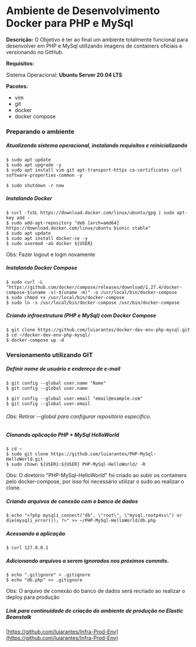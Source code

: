# Ambiente de Desenvolvimento Docker para PHP e MySql

**Descrição:** O Objetivo é ter ao final um ambiente totalmente funcional para desenvolver em PHP e MySql utilizando imagens de containers oficiais e versionando no GitHub.

**Requisitos:**

Sistema Operacional: **Ubuntu Server 20.04 LTS**

**Pacotes:**

* vim
* git
* docker
* docker compose

### Preparando o ambiente

##### Atualizando sistema operacional, instalando requisitos e reinicializando

```
$ sudo apt update
$ sudo apt upgrade -y
$ sudo apt install vim git apt-transport-https ca-certificates curl software-properties-common -y

$ sudo shutdown -r now
```

##### Instalando Docker

```
$ curl -fsSL https://download.docker.com/linux/ubuntu/gpg | sudo apt-key add -
$ sudo add-apt-repository "deb [arch=amd64] https://download.docker.com/linux/ubuntu bionic stable"
$ sudo apt update
$ sudo apt install docker-ce -y
$ sudo usermod -aG docker ${USER}
```
Obs: Fazer logout e login novamente

##### Instalando Docker Compose

```
$ sudo curl -L "https://github.com/docker/compose/releases/download/1.27.4/docker-compose-$(uname -s)-$(uname -m)" -o /usr/local/bin/docker-compose
$ sudo chmod +x /usr/local/bin/docker-compose
$ sudo ln -s /usr/local/bin/docker-compose /usr/bin/docker-compose
```

##### Criando infraestrutura (PHP e MySql) com Docker Compose

```
$ git clone https://github.com/luiarantes/docker-dev-env-php-mysql.git
$ cd ~/docker-dev-env-php-mysql/
$ docker-compose up -d
```

### Versionamento utilizando GIT

##### Definir nome de usuário e endereço de e-mail

```
$ git config --global user.name "Name"
$ git config --global user.name

$ git config --global user.email "email@example.com"
$ git config --global user.email
```

###### Obs: Retirar --global para configurar repositório específico.

##### Clonando aplicação PHP + MySql HelloWorld

```
$ cd ~
$ sudo git clone https://github.com/luiarantes/PHP-MySql-HelloWorld.git
$ sudo chown ${USER}:${USER} PHP-MySql-HelloWorld/ -R
```
Obs: O diretório "PHP-MySql-HelloWorld" foi criado ao subir os containers pelo docker-compose, por isso foi necessário utilizar o sudo ao realizar o clone.

##### Criando arquivos de conexão com o banco de dados

```
$ echo "<?php mysqli_connect("db", \"root\", \"mysql.rootp4ss\") or die(mysqli_error()); ?>" >> ~/PHP-MySql-HelloWorld/db.php
```

##### Acessando a aplicação

```
$ curl 127.0.0.1
```

##### Adicionando arquivos a serem ignorados nos próximos commits.

```
$ echo ".gitignore" > .gitignore
$ echo "db.php" >> .gitignore
```
Obs: O arquivo de conexão do banco de dados será recriado ao realizar o deploy para produção

##### Link para continuidade de criação do ambiente de produção no Elastic Beanstalk
[https://github.com/luiarantes/Infra-Prod-Env](https://github.com/luiarantes/Infra-Prod-Env)

